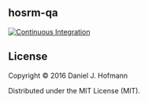 ## hosrm-qa

[![Continuous Integration](https://travis-ci.org/daniel-j-h/hosrm-qa.svg?branch=master)](https://travis-ci.org/daniel-j-h/hosrm-qa)

## License

Copyright © 2016 Daniel J. Hofmann

Distributed under the MIT License (MIT).
